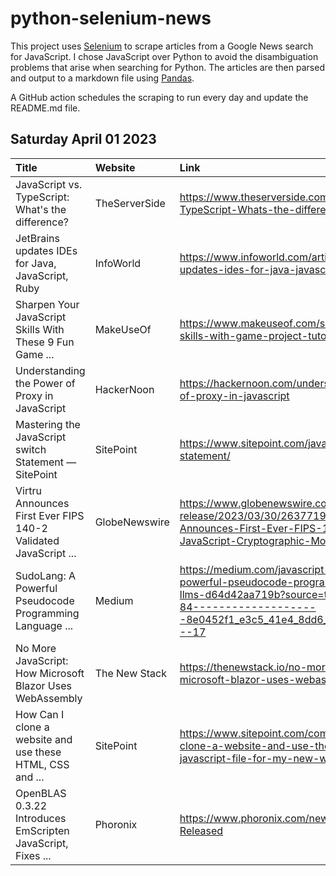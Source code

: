 # python-selenium-news

This project uses [Selenium](https://www.seleniumhq.org/) to scrape articles from a Google News search for JavaScript.
I chose JavaScript over Python to avoid the disambiguation problems that arise when searching for Python.
The articles are then parsed and output to a markdown file using [Pandas](https://pandas.pydata.org/).

A GitHub action schedules the scraping to run every day and update the README.md file.

## Saturday April 01 2023


| Title                                                           | Website       | Link                                                                                                                                                                                                         |
|:----------------------------------------------------------------|:--------------|:-------------------------------------------------------------------------------------------------------------------------------------------------------------------------------------------------------------|
| JavaScript vs. TypeScript: What's the difference?               | TheServerSide | https://www.theserverside.com/tip/JavaScript-vs-TypeScript-Whats-the-difference                                                                                                                              |
| JetBrains updates IDEs for Java, JavaScript, Ruby               | InfoWorld     | https://www.infoworld.com/article/3692291/jetbrains-updates-ides-for-java-javascript-ruby.html                                                                                                               |
| Sharpen Your JavaScript Skills With These 9 Fun Game ...        | MakeUseOf     | https://www.makeuseof.com/sharpen-javascript-skills-with-game-project-tutorial-videos/                                                                                                                       |
| Understanding the Power of Proxy in JavaScript                  | HackerNoon    | https://hackernoon.com/understanding-the-power-of-proxy-in-javascript                                                                                                                                        |
| Mastering the JavaScript switch Statement — SitePoint           | SitePoint     | https://www.sitepoint.com/javascript-switch-statement/                                                                                                                                                       |
| Virtru Announces First Ever FIPS 140-2 Validated JavaScript ... | GlobeNewswire | https://www.globenewswire.com/news-release/2023/03/30/2637719/0/en/Virtru-Announces-First-Ever-FIPS-140-2-Validated-JavaScript-Cryptographic-Module.html                                                     |
| SudoLang: A Powerful Pseudocode Programming Language ...        | Medium        | https://medium.com/javascript-scene/sudolang-a-powerful-pseudocode-programming-language-for-llms-d64d42aa719b?source=topics_v2---------7-84--------------------8e0452f1_e3c5_41e4_8dd6_707e202f911e-------17 |
| No More JavaScript: How Microsoft Blazor Uses WebAssembly       | The New Stack | https://thenewstack.io/no-more-javascript-how-microsoft-blazor-uses-webassembly/                                                                                                                             |
| How Can I clone a website and use these HTML, CSS and ...       | SitePoint     | https://www.sitepoint.com/community/t/how-can-i-clone-a-website-and-use-these-html-css-and-javascript-file-for-my-new-website/411971                                                                         |
| OpenBLAS 0.3.22 Introduces EmScripten JavaScript, Fixes ...     | Phoronix      | https://www.phoronix.com/news/OpenBLAS-0.3.22-Released                                                                                                                                                       |